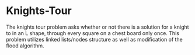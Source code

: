 # Knights-Tour
The knights tour problem asks whether or not there is a solution for a knight to in an L shape, through every square on a chest board only once. This problem utilizes linked lists/nodes structure as well as modification of the flood algorithm.
